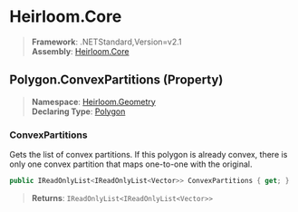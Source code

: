 # Heirloom.Core

> **Framework**: .NETStandard,Version=v2.1  
> **Assembly**: [Heirloom.Core][0]

## Polygon.ConvexPartitions (Property)

> **Namespace**: [Heirloom.Geometry][0]  
> **Declaring Type**: [Polygon][1]

### ConvexPartitions

Gets the list of convex partitions. If this polygon is already convex, there is only one convex partition that maps one-to-one with the original.

```cs
public IReadOnlyList<IReadOnlyList<Vector>> ConvexPartitions { get; }
```

> **Returns**: `IReadOnlyList<IReadOnlyList<Vector>>`

[0]: ../../../Heirloom.Core.md
[1]: ../Polygon.md
